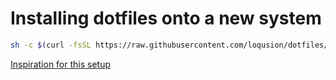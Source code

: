 # Installing dotfiles onto a new system

```sh
sh -c $(curl -fsSL https://raw.githubusercontent.com/loqusion/dotfiles/main/install.sh?token=GHSAT0AAAAAABUV433AY3S4Z7DSGM4OJJWUYUEQSGA)
```

[Inspiration for this setup](https://www.atlassian.com/git/tutorials/dotfiles)
